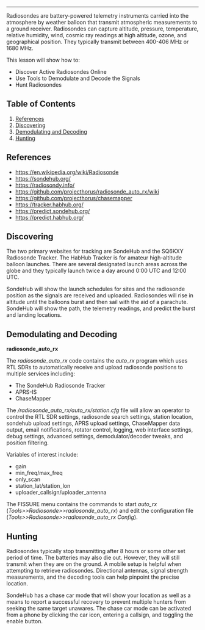 ---
Radiosondes are battery-powered telemetry instruments carried into the atmosphere by weather balloon that transmit atmospheric measurements to a ground receiver. Radiosondes can capture altitude, pressure, temperature, relative humidity, wind, cosmic ray readings at high altitude, ozone, and geographical position. They typically transmit between 400-406 MHz or 1680 MHz.

This lesson will show how to:
 - Discover Active Radiosondes Online 
 - Use Tools to Demodulate and Decode the Signals
 - Hunt Radiosondes
 
## Table of Contents
1. [References](#references)
2. [Discovering](#discovering)
3. [Demodulating and Decoding](#demodulating_and_decoding)
4. [Hunting](#hunting)

<div id="references"/> 

## References

- https://en.wikipedia.org/wiki/Radiosonde
- https://sondehub.org/
- https://radiosondy.info/
- https://github.com/projecthorus/radiosonde_auto_rx/wiki
- https://github.com/projecthorus/chasemapper
- https://tracker.habhub.org/
- https://predict.sondehub.org/
- https://predict.habhub.org/

<div id="discovering"/> 

## Discovering

The two primary websites for tracking are SondeHub and the SQ6KXY Radiosonde Tracker. The HabHub Tracker is for amateur high-altitude balloon launches. There are several designated launch areas across the globe and they typically launch twice a day around 0:00 UTC and 12:00 UTC.

SondeHub will show the launch schedules for sites and the radiosonde position as the signals are received and uploaded. Radiosondes will rise in altitude until the balloons burst and then sail with the aid of a parachute. SondeHub will show the path, the telemetry readings, and predict the burst and landing locations.

<div id="demodulating_and_decoding"/> 

## Demodulating and Decoding

**radiosonde_auto_rx**

The _radiosonde\_auto\_rx_ code contains the _auto\_rx_ program which uses RTL SDRs to automatically receive and upload radiosonde positions to multiple services including:
  - The SondeHub Radiosonde Tracker
  - APRS-IS
  - ChaseMapper

The _/radiosonde\_auto\_rx/auto\_rx/station.cfg_ file will allow an operator to control the RTL SDR settings, radiosonde search settings, station location, sondehub upload settings, APRS upload settings, ChaseMapper data output, email notifications, rotator control, logging, web interface settings, debug settings, advanced settings, demodulator/decoder tweaks, and position filtering.

Variables of interest include:
  - gain
  - min_freq/max_freq
  - only_scan
  - station_lat/station_lon
  - uploader_callsign/uploader_antenna
  
The FISSURE menu contains the commands to start _auto\_rx_ (_Tools>>Radiosonde>>radiosonde\_auto\_rx_) and edit the configuration file (_Tools>>Radiosonde>>radiosonde\_auto\_rx Config_).
  
<div id="hunting"/> 

## Hunting

Radiosondes typically stop transmitting after 8 hours or some other set period of time. The batteries may also die out. However, they will still transmit when they are on the ground. A mobile setup is helpful when attempting to retrieve radiosondes. Directional antennas, signal strength measurements, and the decoding tools can help pinpoint the precise location.

SondeHub has a chase car mode that will show your location as well as a means to report a successful recovery to prevent multiple hunters from seeking the same target unawares. The chase car mode can be activated from a phone by clicking the car icon, entering a callsign, and toggling the enable button.

